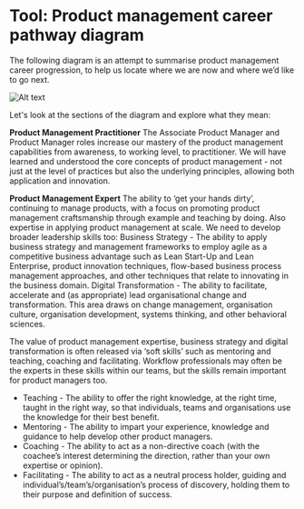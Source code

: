 # Tool: Product management career pathway diagram

The following diagram is an attempt to summarise product management career progression, to help us locate where we are now and where we’d like to go next.

![Alt text](https://pbs.twimg.com/media/DbLVT8xWkAIpyHf.jpg)

Let's look at the sections of the diagram and explore what they mean:

**Product Management Practitioner**
The Associate Product Manager and Product Manager roles increase our mastery of the product management capabilities from awareness, to working level, to practitioner. We will have learned and understood the core concepts of product management - not just at the level of practices but also the underlying principles, allowing both application and innovation.

**Product Management Expert**
The ability to ‘get your hands dirty’, continuing to manage products, with a focus on promoting product management craftsmanship through example and teaching by doing. Also expertise in applying product management at scale. We need to develop broader leadership skills too:
Business Strategy - The ability to apply business strategy and management frameworks to employ agile as a competitive business advantage such as Lean Start-Up and Lean Enterprise, product innovation techniques, flow-based business process management approaches, and other techniques that relate to innovating in the business domain.
Digital Transformation - The ability to facilitate, accelerate and (as appropriate) lead organisational change and transformation. This area draws on change management, organisation culture, organisation development, systems thinking, and other behavioral sciences.

The value of product management expertise, business strategy and digital transformation is often released via ‘soft skills’ such as mentoring and teaching, coaching and facilitating. Workflow professionals may often be the experts in these skills within our teams, but the skills remain important for product managers too.

- Teaching - The ability to offer the right knowledge, at the right time, taught in the right way, so that individuals, teams and organisations use the knowledge for their best benefit.
- Mentoring - The ability to impart your experience, knowledge and guidance to help develop other product managers.
- Coaching - The ability to act as a non-directive coach (with the coachee’s interest determining the direction, rather than your own expertise or opinion).
- Facilitating - The ability to act as a neutral process holder, guiding and individual’s/team’s/organisation’s process of discovery, holding them to their purpose and definition of success.
